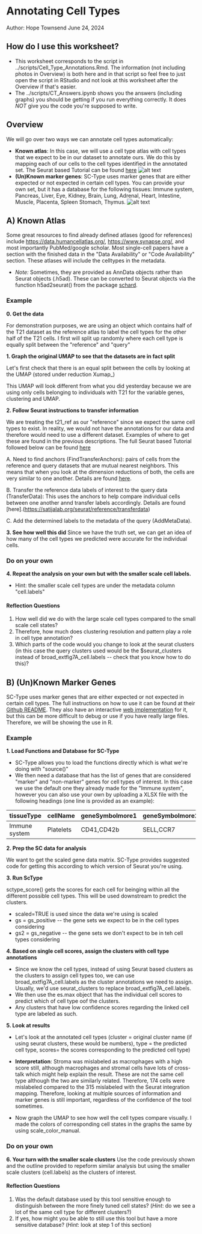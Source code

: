 # Annotating Cell Types
Author: Hope Townsend June 24, 2024

## How do I use this worksheet?
* This worksheet corresponds to the script in ../scripts/Cell_Type_Annotations.Rmd. The information (not including photos in Overview) is both here and in that script so feel free to just open the script in RStudio and not look at this worksheet after the Overview if that's easier.
* The ../scripts/CT_Answers.ipynb shows you the answers (including graphs) you should be getting if you run everything correctly. It does *NOT* give you the code you're supposed to write.

## Overview
We will go over two ways we can annotate cell types automatically:
* **Known atlas**: In this case, we will use a cell type atlas with cell types that we expect to be in our dataset to annotate ours. We do this by mapping each of our cells to the cell types identified in the annotated set. 
The Seurat based Tutorial can be found [here](https://satijalab.org/seurat/articles/integration_mapping.html)
![alt text](<Screenshot 2024-06-25 at 9.01.55 PM.png>)
* **(Un)Known marker genes**: SC-Type uses marker genes that are either expected or not expected in certain cell types. You can provide your own set, but it has a database for the following tissues: Immune system, Pancreas, Liver, Eye, Kidney, Brain, Lung, Adrenal, Heart, Intestine, Muscle, Placenta, Spleen Stomach, Thymus.
![alt text](<Screenshot 2024-06-25 at 9.08.28 PM.png>)

## A) Known Atlas
Some great resources to find already defined atlases (good for references) include https://data.humancellatlas.org/, https://www.synapse.org/, and most importantly PubMed/google scholar. Most single-cell papers have a section with the finished data in the "Data Availability" or "Code Availability" section. These atlases will include the celltypes in the metadata. 
* *Note:* Sometimes, they are provided as AnnData objects rather than Seurat objects (.h5ad). These can be converted to Seurat objects via the function h5ad2seurat() from the package [schard](https://github.com/cellgeni/schard).


### Example
**0. Get the data**

For demonstration purposes, we are using an object which contains half of the T21 dataset as the reference atlas to label the cell types for the other half of the T21 cells. I first will split up randomly where each cell type is equally split between the "reference" and "query"

**1. Graph the original UMAP to see that the datasets are in fact split**
    
Let's first check that there is an equal split between the cells by looking at the UMAP (stored under reduction Xumap_)

This UMAP will look different from what you did yesterday because we are using only cells belonging to individuals with T21 for the variable genes, clustering and UMAP.

**2. Follow Seurat instructions to transfer information**

We are treating the t21_ref as our "reference" since we expect the same cell types to exist. In reality, we would not have the annotations for our data and therefore would need to use a different dataset. Examples of where to get these are found in the previous descriptions. The full Seurat based Tutorial followed below can be found [here](https://satijalab.org/seurat/articles/integration_mapping.html)

   A. Need to find anchors (FindTransferAnchors): pairs of cells from the reference and query datasets that are mutual nearest neighbors. This means that when you look at the dimension reductions of both, the cells are very similar to one another. Details are found [here](https://satijalab.org/seurat/reference/findtransferanchors).
    
   B. Transfer the reference data labels of interest to the query data (TransferData): This uses the anchors to help compare individual cells between one another annd transfer labels accordingly. Details are found [here].(https://satijalab.org/seurat/reference/transferdata)
    
   C. Add the determined labels to the metadata of the query (AddMetaData).
    
**3. See how well this did**
Since we have the truth set, we can get an idea of how many of the cell types we predicted were accurate for the individual cells.
    
### Do on your own
**4. Repeat the analysis on your own but with the smaller scale cell labels.**
* Hint: the smaller scale cell types are under the metadata column "cell.labels" 

#### Reflection Questions
    
1. How well did we do with the large scale cell types compared to the small scale cell states?
2. Therefore, how much does clustering resolution and pattern play a role in cell type annotation?
3. Which parts of the code would you change to look at the seurat clusters (in this case the query clusters used would be the $seurat_clusters instead of broad_extfig7A_cell.labels -- check that you know how to do this)?
    
    
## B) (Un)Known Marker Genes
SC-Type uses marker genes that are either expected or not expected in certain cell types. The full instructions on how to use it can be found at their [Github README](https://github.com/IanevskiAleksandr/sc-type). They also have an interactive [web implementation](https://sctype.app/) for it, but this can be more difficult to debug or use if you have really large files. Therefore, we will be showing the use in R.

### Example
**1. Load Functions and Database for SC-Type**
* SC-Type allows you to load the functions directly which is what we're doing with "source()"
* We then need a database that has the list of genes that are considered "marker" and "non-marker" genes for cell types of interest. In this case we use the default one they already made for the "Immune system", however you can also use your own by uploading a XLSX file with the following headings (one line is provided as an example):

|tissueType|cellName|geneSymbolmore1|geneSymbolmore2|
|:---|:---|:---|:---|
|Immune system|Platelets|CD41,CD42b|SELL,CCR7|

**2. Prep the SC data for analysis**

We want to get the scaled gene data matrix. SC-Type provides suggested code for getting this according to which version of Seurat you're using.

**3. Run ScType**

sctype_score() gets the scores for each cell for beinging within all the different possible cell types. This will be used downstream to predict the clusters.
* scaled=TRUE is used since the data we're using is scaled
* gs = gs_positive -- the gene sets we expect to be in the cell types considering
* gs2 = gs_negative -- the gene sets we don't expect to be in teh cell types considering

**4. Based on single cell scores, assign the clusters with cell type annotations**
* Since we know the cell types, instead of using Seurat based clusters as the clusters to assign cell types too, we can use broad_extfig7A_cell.labels as the cluster annotations we need to assign. Usually, we'd use seurat_clusters to replace broad_extfig7A_cell.labels.
* We then use the es.max object that has the individual cell scores to predict which of cell type oof the clusters.
* Any clusters that have low confidence scores regarding the linked cell type are labeled as such.

**5. Look at results**
* Let's look at the annotated cell types (cluster = original cluster name (if using seurat clusters, these would be numbers), type = the predicted cell type, scores= the scores corresponding to the predicted cell type)

* **Interpretation**: Stroma was mislabeled as macrophages with a high score still, although macrophages and stromal cells have lots of cross-talk which might help explain the result. These are not the same cell type although the two are similarly related. Therefore, 174 cells were mislabeled compared to the 315 mislabeled with the Seurat integration mapping. Therefore, looking at multiple sources of information and marker genes is still important, regardless of the confidence of the tool sometimes.

* Now graph the UMAP to see how well the cell types compare visually. I made the colors of corresponding cell states in the graphs the same by using scale_color_manual.

### Do on your own 
**6. Your turn with the smaller scale clusters**
Use the code previously shown and the outline provided to repeform similar analysis but using the smaller scale clusters (cell.labels) as the clusters of interest.


#### Reflection Questions
    
1. Was the default database used by this tool sensitive enough to distinguish between the more finely tuned cell states? (*Hint*: do we see a lot of the same cell type for different clusters?)
2. If yes, how might you be able to still use this tool but have a more sensitive database? (*Hint*: look at step 1 of this section)
